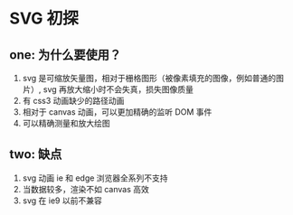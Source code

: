 # SVG 初探

## one: 为什么要使用？
1. svg 是可缩放矢量图，相对于栅格图形（被像素填充的图像，例如普通的图片）, svg 再放大缩小时不会失真，损失图像质量
2. 有 css3 动画缺少的路径动画
3. 相对于 canvas 动画，可以更加精确的监听 DOM 事件
4. 可以精确测量和放大绘图

## two: 缺点
1. svg 动画 ie 和 edge 浏览器全系列不支持
2. 当数据较多，渲染不如 canvas 高效
3. svg 在 ie9 以前不兼容

